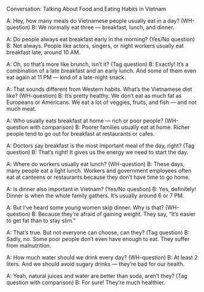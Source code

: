 Conversation: Talking About Food and Eating Habits in Vietnam

A: Hey, how many meals do Vietnamese people usually eat in a day? (WH-question)
B: We normally eat three — breakfast, lunch, and dinner.

A: Do people always eat breakfast early in the morning? (Yes/No question)
B: Not always. People like actors, singers, or night workers usually eat breakfast late, around 10 AM.

A: Oh, so that’s more like brunch, isn’t it? (Tag question)
B: Exactly! It’s a combination of a late breakfast and an early lunch. And some of them even eat again at 11 PM — kind of a late-night snack.

A: That sounds different from Western habits. What’s the Vietnamese diet like? (WH-question)
B: It’s pretty healthy. We don’t eat as much fat as Europeans or Americans. We eat a lot of veggies, fruits, and fish — and not much meat.

A: Who usually eats breakfast at home — rich or poor people? (WH-question with comparison)
B: Poorer families usually eat at home. Richer people tend to go out for breakfast at restaurants or cafes.

A: Doctors say breakfast is the most important meal of the day, right? (Tag question)
B: That’s right! It gives us the energy we need to start the day.

A: Where do workers usually eat lunch? (WH-question)
B: These days, many people eat a light lunch. Workers and government employees often eat at canteens or restaurants because they don’t have time to go home.

A: Is dinner also important in Vietnam? (Yes/No question)
B: Yes, definitely! Dinner is when the whole family gathers. It’s usually around 6 or 7 PM.

A: But I’ve heard some young women skip dinner. Why is that? (WH-question)
B: Because they’re afraid of gaining weight. They say, “It’s easier to get fat than to stay slim.”

A: That’s true. But not everyone can choose, can they? (Tag question)
B: Sadly, no. Some poor people don’t even have enough to eat. They suffer from malnutrition.

A: How much water should we drink every day? (WH-question)
B: At least 2 liters. And we should avoid sugary drinks — they’re bad for our health.

A: Yeah, natural juices and water are better than soda, aren’t they? (Tag question with comparison)
B: For sure! They’re much healthier.
